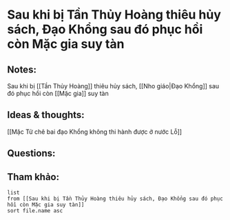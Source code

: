 # Sau khi bị Tần Thủy Hoàng thiêu hủy sách, Đạo Khổng sau đó phục hồi còn Mặc gia suy tàn

## Notes:
Sau khi bị [[Tần Thủy Hoàng]] thiêu hủy sách, [[Nho giáo|Đạo Khổng]] sau đó phục hồi còn [[Mặc gia]] suy tàn

## Ideas & thoughts:
[[Mặc Tử chê bai đạo Khổng không thi hành được ở nước Lỗ]]

## Questions:


## Tham khảo:
```dataview
list
from [[Sau khi bị Tần Thủy Hoàng thiêu hủy sách, Đạo Khổng sau đó phục hồi còn Mặc gia suy tàn]]
sort file.name asc
```